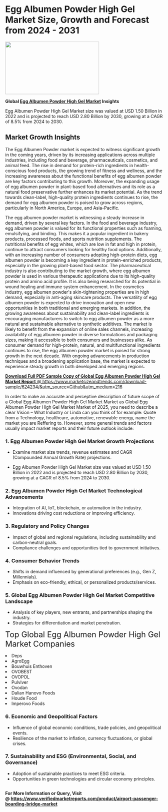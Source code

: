 <H1>Egg Albumen Powder High Gel Market Size, Growth and Forecast from 2024 - 2031</H1><img class="aligncenter size-medium wp-image-584254" src="https://thirdeyenews.in/wp-content/uploads/2024/09/Global-Market-Research-300x168.jpeg" alt="" width="300" height="168" /><p><strong>Global&nbsp;<a href="https://www.marketsizeandtrends.com/download-sample/624234/&amp;utm_source=Github&utm_medium=216">Egg Albumen Powder High Gel Market</a> Insights</strong></p><p>Egg Albumen Powder High Gel Market size was valued at USD 1.50 Billion in 2022 and is projected to reach USD 2.80 Billion by 2030, growing at a CAGR of 8.5% from 2024 to 2030.</p><p><h2>Market Growth Insights</h2> <p>The Egg Albumen Powder market is expected to witness significant growth in the coming years, driven by its increasing applications across multiple industries, including food and beverage, pharmaceuticals, cosmetics, and animal feed. The rise in demand for protein-rich ingredients in health-conscious food products, the growing trend of fitness and wellness, and the increasing awareness about the functional benefits of egg albumen powder are key factors contributing to this growth. Moreover, the expanding usage of egg albumen powder in plant-based food alternatives and its role as a natural food preservative further enhances its market potential. As the trend towards clean-label, high-quality protein ingredients continues to rise, the demand for egg albumen powder is poised to grow across regions, particularly in North America, Europe, and Asia-Pacific.</p> <p><a href="#"></a></p> <p>The egg albumen powder market is witnessing a steady increase in demand, driven by several key factors. In the food and beverage industry, egg albumen powder is valued for its functional properties such as foaming, emulsifying, and binding. This makes it a popular ingredient in bakery products, processed foods, and sports nutrition supplements. The nutritional benefits of egg whites, which are low in fat and high in protein, continue to attract consumers looking for healthy food options. Additionally, with an increasing number of consumers adopting high-protein diets, egg albumen powder is becoming a key ingredient in protein-enriched products, especially in the growing plant-based food sector. The pharmaceutical industry is also contributing to the market growth, where egg albumen powder is used in various therapeutic applications due to its high-quality protein and amino acid profile. It is also being researched for its potential in wound healing and immune system enhancement. In the cosmetics industry, egg albumen powder's skin-tightening properties are in high demand, especially in anti-aging skincare products. The versatility of egg albumen powder is expected to drive innovation and open new opportunities in both traditional and emerging markets. In addition, the growing awareness about sustainability and clean-label ingredients is encouraging manufacturers to switch to egg albumen powder as a more natural and sustainable alternative to synthetic additives. The market is likely to benefit from the expansion of online sales channels, increasing availability of egg albumen powder in diverse formulations and packaging sizes, making it accessible to both consumers and businesses alike. As consumer demand for high-protein, natural, and multifunctional ingredients continues to rise, the egg albumen powder market is poised for strong growth in the next decade. With ongoing advancements in production techniques and a broadening application base, the market is expected to experience steady growth in both developed and emerging regions.</p> <p><a href="#"></p><p><span class=""><strong>Download Full PDF Sample Copy of Global Egg Albumen Powder High Gel Market Report</strong> @ <a href="https://www.marketsizeandtrends.com/download-sample/624234/&amp;utm_source=Github&utm_medium=216" target="_blank">https://www.marketsizeandtrends.com/download-sample/624234/&amp;utm_source=Github&utm_medium=216</a></span></p><p>In order to make an accurate and perceptive description of future scope of a Global&nbsp;Egg Albumen Powder High Gel Market Market as Global&nbsp;Egg Albumen Powder High Gel Market Market of 2025, you need to describe a clear Vision &ndash; What Industry or Linda can you think of for example: Quote from a Technology, healthcare, automotive, renewable energy, name the market you are Reffering to. However, some general trends and factors usually impact market reports and their future outlook include:</p><h3>1.&nbsp;<strong>Egg Albumen Powder High Gel Market Growth Projections</strong></h3><ul><li>Examine market size trends, revenue estimates and CAGR (Compounded Annual Growth Rate) projections.</li><li><p>Egg Albumen Powder High Gel Market size was valued at USD 1.50 Billion in 2022 and is projected to reach USD 2.80 Billion by 2030, growing at a CAGR of 8.5% from 2024 to 2030.</p></li></ul><h3>2.&nbsp;<strong>Egg Albumen Powder High Gel Market Technological Advancements</strong></h3><ul><li>Integration of AI, IoT, blockchain, or automation in the industry.</li><li>Innovations driving cost reductions or improving efficiency.</li></ul><h3>3.&nbsp;<strong>Regulatory and Policy Changes</strong></h3><ul><li>Impact of global and regional regulations, including sustainability and carbon-neutral goals.</li><li>Compliance challenges and opportunities tied to government initiatives.</li></ul><h3>4.&nbsp;<strong>Consumer Behavior Trends</strong></h3><ul><li>Shifts in demand influenced by generational preferences (e.g., Gen Z, Millennials).</li><li>Emphasis on eco-friendly, ethical, or personalized products/services.</li></ul><h3>5.&nbsp;<strong>Global Egg Albumen Powder High Gel Market Competitive Landscape</strong></h3><ul><li>Analysis of key players, new entrants, and partnerships shaping the industry.</li><li>Strategies for differentiation and market penetration.</li></ul><p data-pm-slice="1 1 []"><span style="color: inherit; font-family: inherit; font-size: 25px;">Top Global Egg Albumen Powder High Gel Market Companies</span></p><div class="" data-test-id=""><p><li>Deps</li><li> AgroEgg</li><li> Bouwhuis Enthoven</li><li> OVOBEST</li><li> OVOPOL</li><li> Pulviver</li><li> Ovodan</li><li> Dalian Hanovo Foods</li><li> Houde Food</li><li> Imperovo Foods</li></p></div><h3>6.&nbsp;<strong>Economic and Geopolitical Factors</strong></h3><ul><li>Influence of global economic conditions, trade policies, and geopolitical events.</li><li>Resilience of the market to inflation, currency fluctuations, or global crises.</li></ul><h3>7.&nbsp;<strong>Sustainability and ESG (Environmental, Social, and Governance)</strong></h3><ul><li>Adoption of sustainable practices to meet ESG criteria.</li><li>Opportunities in green technologies and circular economy principles.</li></ul><h2><strong style="font-size: 14px;">For More Information or Query, Visit @&nbsp;</strong><a style="background-color: #ffffff; font-size: 14px;" href="https://www.marketsizeandtrends.com/report/egg-albumen-powder-high-gel-market/" target="_blank">https://www.verifiedmarketreports.com/product/airport-passenger-boarding-bridge-market</a></h2>
